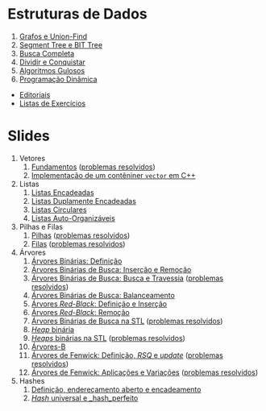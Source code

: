Estruturas de Dados
===================

1. [Grafos e Union-Find](text/Grafos_Union_Find.md)
1. [Segment Tree e BIT Tree](text/Segment_Tree_BIT_Tree.md)
1. [Busca Completa](text/Busca_Completa.md)
1. [Dividir e Conquistar](text/Dividir_e_Conquistar.md)
1. [Algoritmos Gulosos](text/Gulosos.md)
1. [Programação Dinâmica](text/PD.md)

* [Editoriais](editoriais/README.md)
* [Listas de Exercícios](listas/README.md)

Slides
======

1. Vetores
    1. [Fundamentos](slides/VT-1/VT-1.pdf) ([problemas resolvidos](problems/VT-1/VT-1.pdf))
    1. [Implementação de um contêniner `vector` em C++](slides/VT-2/VT-2.pdf) 
1. Listas
    1. [Listas Encadeadas](slides/LE-1/LE-1.pdf)
    1. [Listas Duplamente Encadeadas](slides/LE-2/LE-2.pdf)
    1. [Listas Circulares](slides/LE-3/LE-3.pdf)
    1. [Listas Auto-Organizáveis](slides/LE-4/LE-4.pdf)
1. Pilhas e Filas
    1. [Pilhas](slides/PF-1/PF-1.pdf) ([problemas resolvidos](problems/PF-1/PF-2.pdf))
    1. [Filas](slides/PF-2/PF-2.pdf) ([problemas resolvidos](problems/PF-2/PF-2.pdf))
1. Árvores
    1. [Árvores Binárias: Definição](slides/TR-1/TR-1.pdf)
    1. [Árvores Binárias de Busca: Inserção e Remoção](slides/TR-2/TR-2.pdf)
    1. [Árvores Binárias de Busca: Busca e Travessia](slides/TR-3/TR-3.pdf) ([problemas resolvidos](problems/TR-3/TR-3.pdf))
    1. [Árvores Binárias de Busca: Balanceamento](slides/TR-4/TR-4.pdf)
    1. [Árvores _Red-Black_: Definição e Inserção](slides/TR-5/TR-5.pdf)
    1. [Árvores _Red-Black_: Remoção](slides/TR-6/TR-6.pdf)
    1. [Árvores Binárias de Busca na STL](slides/TR-7/TR-7.pdf) ([problemas resolvidos](problems/TR-7/TR-7.pdf))
    1. [_Heap_ binária](slides/BH-1/BH-1.pdf) 
    1. [_Heaps_ binárias na STL](slides/BH-2/BH-2.pdf) ([problemas resolvidos](problems/BH-2/BH-2.pdf))
    1. [Árvores-B](slides/BT-1/BT-1.pdf)
    1. [Árvores de Fenwick: Definição, _RSQ_ e _update_](slides/FT-1/FT-1.pdf) ([problemas resolvidos](problems/FT-1/FT-1.pdf))
    1. [Árvores de Fenwick: Aplicações e Variações](slides/FT-2/FT-2.pdf) ([problemas resolvidos](problems/FT-2/FT-2.pdf))
1. Hashes
    1. [Definição, endereçamento aberto e encadeamento](slides/HS-1/HS-1.pdf)
    1. [_Hash_ universal e _hash_perfeito](slides/HS-2/HS-2.pdf)
